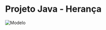 # Projeto Java - Herança
![Modelo](https://github.com/kesiasilv/ProjetoHeranca/blob/main/modelo.png)



